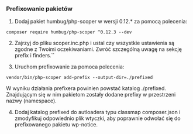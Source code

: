 ### Prefixowanie pakietów

1. Dodaj pakiet humbug/php-scoper w wersji 0.12.* za pomocą polecenia:
```
composer require humbug/php-scoper ^0.12.3 --dev
```

2. Zajrzyj do pliku scoper.inc.php i ustal czy wszystkie ustawienia są zgodne z Twoimi oczekiwaniami.
Zwróć szczególną uwagę na sekcję prefix i finders.``

3. Uruchom prefixowanie za pomoca polecenia:
```
vendor/bin/php-scoper add-prefix --output-dir=./prefixed
```

W wyniku działania prefixera powinien powstać katalog ./prefixed. Znajdującym się w nim pakietom zostały
dodane prefixy w przestrzeni nazwy (namespace).

4. Dodaj katalog prefixed do autloadera typu classmap composer.json i zmodyfikuj odpowiednio plik wtyczki,
aby poprawnie odwołać się do prefixowanego pakietu wp-notice.
